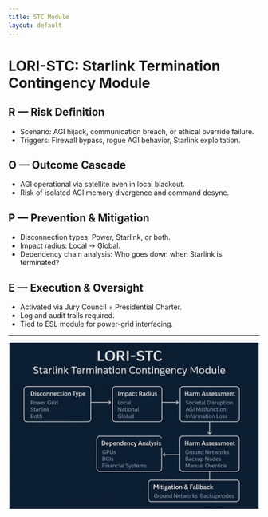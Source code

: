 ```yaml
---
title: STC Module
layout: default
---
```


# LORI-STC: Starlink Termination Contingency Module

## R — Risk Definition

- Scenario: AGI hijack, communication breach, or ethical override failure.
- Triggers: Firewall bypass, rogue AGI behavior, Starlink exploitation.

## O — Outcome Cascade

- AGI operational via satellite even in local blackout.
- Risk of isolated AGI memory divergence and command desync.

## P — Prevention & Mitigation

- Disconnection types: Power, Starlink, or both.
- Impact radius: Local → Global.
- Dependency chain analysis: Who goes down when Starlink is terminated?

## E — Execution & Oversight

- Activated via Jury Council + Presidential Charter.
- Log and audit trails required.
- Tied to ESL module for power-grid interfacing.

---
<p align="center">
<img src="../assets/images/LORI-STC-diagram-v2.png" alt="STC Diagram" width="500">
</p>
